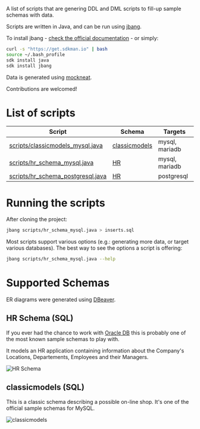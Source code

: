 A list of scripts that are genering DDL and DML scripts to fill-up sample schemas with data.

Scripts are written in Java, and can be run using [jbang](https://github.com/jbangdev/jbang).

To install jbang - [check the official documentation](https://github.com/jbangdev/jbang) - or simply:

```sh
curl -s "https://get.sdkman.io" | bash 
source ~/.bash_profile
sdk install java 
sdk install jbang
```

Data is generated using [mockneat](https://www.mockneat.com).

Contributions are welcomed!

# List of scripts

| Script | Schema | Targets |
| ------ | ------ | ------- |
| [scripts/classicmodels_mysql.java](https://github.com/nomemory/neat-sample-databases-generators/blob/main/scripts/classicmodels_mysql.java) | [classicmodels](#classicmodels-sql) | mysql, mariadb |
| [scripts/hr_schema_mysql.java](https://github.com/nomemory/neat-sample-databases-generators/blob/main/scripts/hr_schema_mysql.java) | [HR](#hr-schema-sql) | mysql, mariadb |
| [scripts/hr_schema_postgresql.java](https://github.com/nomemory/neat-sample-databases-generators/blob/main/scripts/hr_schema_postgresql.java) | [HR](#hr-schema-sql) | postgresql |

# Running the scripts

After cloning the project:

```sh
jbang scripts/hr_schema_mysql.java > inserts.sql
```

Most scripts support various options (e.g.: generating more data, or target various databases). The best way to see the options a script is offering:

```sh
jbang scripts/hr_schema_mysql.java --help
```

# Supported Schemas

ER diagrams were generated using [DBeaver](https://dbeaver.io/). 

## HR Schema (SQL)

If you ever had the chance to work with [Oracle DB](https://www.oracle.com/ro/database/technologies/) this is probably one of the most known sample schemas to play with. 

It models an HR application containing information about the Company's Locations, Departements, Employees and their Managers.

![HR Schema](https://github.com/nomemory/neat-sample-databases-generators/blob/main/assets/hr-schema.png)

## classicmodels (SQL)

This is a classic schema describing a possible on-line shop. 
It's one of the official sample schemas for MySQL.

![classicmodels](https://github.com/nomemory/neat-sample-databases-generators/blob/main/assets/classicmodels_schema.png)
